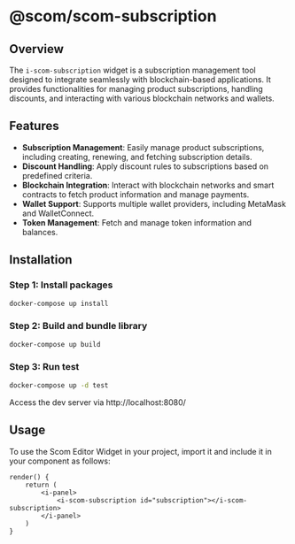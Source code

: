 # @scom/scom-subscription

## Overview

The `i-scom-subscription` widget is a subscription management tool designed to integrate seamlessly with blockchain-based applications. It provides functionalities for managing product subscriptions, handling discounts, and interacting with various blockchain networks and wallets.

## Features

- **Subscription Management**: Easily manage product subscriptions, including creating, renewing, and fetching subscription details.
- **Discount Handling**: Apply discount rules to subscriptions based on predefined criteria.
- **Blockchain Integration**: Interact with blockchain networks and smart contracts to fetch product information and manage payments.
- **Wallet Support**: Supports multiple wallet providers, including MetaMask and WalletConnect.
- **Token Management**: Fetch and manage token information and balances.

## Installation

### Step 1: Install packages
```sh
docker-compose up install
```
### Step 2: Build and bundle library
```sh
docker-compose up build
```

### Step 3: Run test
```sh
docker-compose up -d test
```
Access the dev server via http://localhost:8080/

## Usage
To use the Scom Editor Widget in your project, import it and include it in your component as follows:
```tsx
render() {
    return (
        <i-panel>           
            <i-scom-subscription id="subscription"></i-scom-subscription>
        </i-panel>
    )
}
```